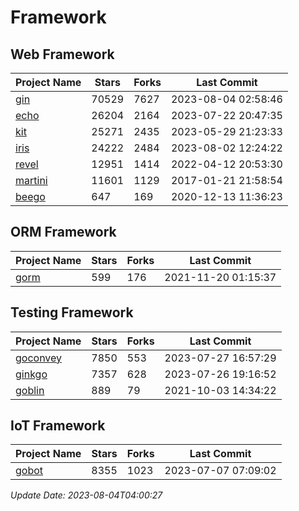 # Framework

## Web Framework
| Project Name | Stars | Forks | Last Commit |
| ------------ | ----- | ----- | ----------- |
| [gin](https://github.com/gin-gonic/gin) | 70529 | 7627 | 2023-08-04 02:58:46 |
| [echo](https://github.com/labstack/echo) | 26204 | 2164 | 2023-07-22 20:47:35 |
| [kit](https://github.com/go-kit/kit) | 25271 | 2435 | 2023-05-29 21:23:33 |
| [iris](https://github.com/kataras/iris) | 24222 | 2484 | 2023-08-02 12:24:22 |
| [revel](https://github.com/revel/revel) | 12951 | 1414 | 2022-04-12 20:53:30 |
| [martini](https://github.com/go-martini/martini) | 11601 | 1129 | 2017-01-21 21:58:54 |
| [beego](https://github.com/astaxie/beego) | 647 | 169 | 2020-12-13 11:36:23 |

## ORM Framework
| Project Name | Stars | Forks | Last Commit |
| ------------ | ----- | ----- | ----------- |
| [gorm](https://github.com/jinzhu/gorm) | 599 | 176 | 2021-11-20 01:15:37 |

## Testing Framework
| Project Name | Stars | Forks | Last Commit |
| ------------ | ----- | ----- | ----------- |
| [goconvey](https://github.com/smartystreets/goconvey) | 7850 | 553 | 2023-07-27 16:57:29 |
| [ginkgo](https://github.com/onsi/ginkgo) | 7357 | 628 | 2023-07-26 19:16:52 |
| [goblin](https://github.com/franela/goblin) | 889 | 79 | 2021-10-03 14:34:22 |

## IoT Framework
| Project Name | Stars | Forks | Last Commit |
| ------------ | ----- | ----- | ----------- |
| [gobot](https://github.com/hybridgroup/gobot) | 8355 | 1023 | 2023-07-07 07:09:02 |

*Update Date: 2023-08-04T04:00:27*